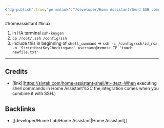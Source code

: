 ```yaml
---
{"dg-publish":true,"permalink":"/developer/Home Assistant/Send SSH commands via script/","dgPassFrontmatter":true}
---
```


#homeassistant #linux 

1. in HA terminal `ssh-keygen`
2. `cp /root/.ssh /config/ssh`
3. include this in beginning of `shell_command` -> `ssh -i /config/ssh/id_rsa -o 'StrictHostKeyChecking=no' username@remote_IP 'touch newfile.txt'`

---
## Credits
- [link](https://siytek.com/home-assistant-shell/#:~:text=When executing shell commands in Home Assistant%2C the,integration comes when you combine it with SSH.)

## Backlinks
- [[developer/Home Lab/Home Assistant\|Home Assistant]]
